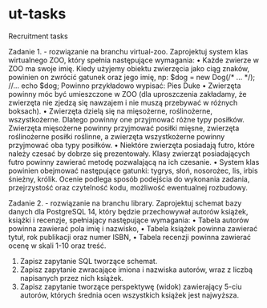 # ut-tasks
Recruitment tasks

Zadanie 1. - rozwiązanie na branchu virtual-zoo.
Zaprojektuj system klas wirtualnego ZOO, który spełnia następujące wymagania:
• Każde zwierze w ZOO ma swoje imię. Kiedy użyjemy obiektu zwierzęcia jako ciąg znaków,
powinien on zwrócić gatunek oraz jego imię, np:
$dog = new Dog(/* ... */);
//...
echo $dog;
Powinno przykładowo wypisać:
Pies Duke
• Zwierzęta powinny móc być umieszczone w ZOO (dla uproszczenia zakładamy, że
zwierzęta nie zjedzą się nawzajem i nie muszą przebywać w różnych boksach).
• Zwierzęta dzielą się na mięsożerne, roślinożerne, wszystkożerne. Dlatego powinny one
przyjmować różne typy posiłków. Zwierzęta mięsożerne powinny przyjmować posiłki
mięsne, zwierzęta roślinożerne posiłki roślinne, a zwierzęta wszystkożerne powinny
przyjmować oba typy posiłków.
• Niektóre zwierzęta posiadają futro, które należy czesać by dobrze się prezentowały. Klasy
zwierząt posiadających futro powinny zawierać metodę pozwalającą na ich czesanie.
• System klas powinien obejmować następujące gatunki: tygrys, słoń, nosorożec, lis, irbis
śnieżny, królik.
Ocenie podlega sposób podejścia do wykonania zadania, przejrzystość oraz czytelność kodu,
możliwość ewentualnej rozbudowy.


Zadanie 2. - rozwiązanie na branchu library.
Zaprojektuj schemat bazy danych dla PostgreSQL 14, który będzie przechowywał autorów
książek, książki i recenzje, spełniający następujące wymagania:
• Tabela autorów powinna zawierać pola imię i nazwisko,
• Tabela książek powinna zawierać tytuł, rok publikacji oraz numer ISBN,
• Tabela recenzji powinna zawierać ocenę w skali 1-10 oraz treść.
1. Zapisz zapytanie SQL tworzące schemat.
2. Zapisz zapytanie zwracające imiona i nazwiska autorów, wraz z liczbą napisanych przez
nich książek.
3. Zapisz zapytanie tworzące perspektywę (widok) zawierający 5-ciu autorów, których średnia
ocen wszystkich książek jest najwyższa.
